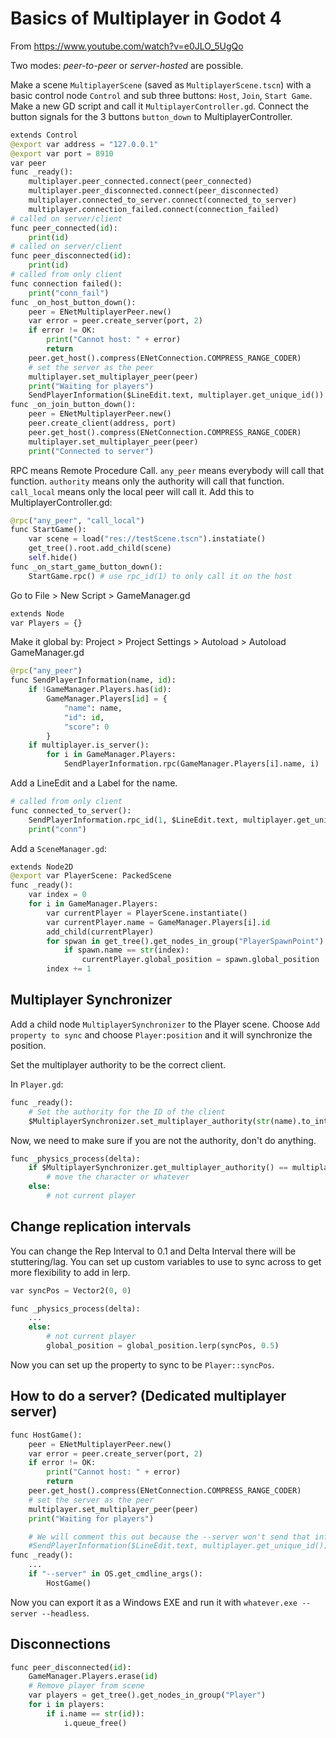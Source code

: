 # Basics of Multiplayer in Godot 4

From https://www.youtube.com/watch?v=e0JLO_5UgQo

Two modes: *peer-to-peer* or *server-hosted* are possible.

Make a scene `MultiplayerScene` (saved as `MultiplayerScene.tscn`) with a basic control node `Control` and sub three buttons: `Host`, `Join`, `Start Game`. Make a new GD script and call it `MultiplayerController.gd`. Connect the button signals for the 3 buttons `button_down` to MultiplayerController.

```python
extends Control
@export var address = "127.0.0.1"
@export var port = 8910
var peer
func _ready():
    multiplayer.peer_connected.connect(peer_connected)
    multiplayer.peer_disconnected.connect(peer_disconnected)
    multiplayer.connected_to_server.connect(connected_to_server)
    multiplayer.connection_failed.connect(connection_failed)
# called on server/client
func peer_connected(id):
    print(id)
# called on server/client
func peer_disconnected(id):
    print(id)
# called from only client
func connection failed():
    print("conn_fail")
func _on_host_button_down():
    peer = ENetMultiplayerPeer.new()
    var error = peer.create_server(port, 2)
    if error != OK:
        print("Cannot host: " + error)
        return
    peer.get_host().compress(ENetConnection.COMPRESS_RANGE_CODER)
    # set the server as the peer
    multiplayer.set_multiplayer_peer(peer)
    print("Waiting for players")
    SendPlayerInformation($LineEdit.text, multiplayer.get_unique_id())
func _on_join_button_down():
    peer = ENetMultiplayerPeer.new()
    peer.create_client(address, port)
    peer.get_host().compress(ENetConnection.COMPRESS_RANGE_CODER)
    multiplayer.set_multiplayer_peer(peer)
    print("Connected to server")
```

RPC means Remote Procedure Call. `any_peer` means everybody will call that function. `authority` means only the authority will call that function. `call_local` means only the local peer will call it. Add this to MultiplayerController.gd:

```python
@rpc("any_peer", "call_local")
func StartGame():
    var scene = load("res://testScene.tscn").instatiate()
    get_tree().root.add_child(scene)
    self.hide()
func _on_start_game_button_down():
    StartGame.rpc() # use rpc_id(1) to only call it on the host
```

Go to File > New Script > GameManager.gd

```python
extends Node
var Players = {}
```

Make it global by: Project > Project Settings > Autoload > Autoload GameManager.gd

```python
@rpc("any_peer")
func SendPlayerInformation(name, id):
    if !GameManager.Players.has(id):
        GameManager.Players[id] = {
            "name": name,
            "id": id,
            "score": 0
        }
    if multiplayer.is_server():
        for i in GameManager.Players:
            SendPlayerInformation.rpc(GameManager.Players[i].name, i)
```

Add a LineEdit and a Label for the name.

```python
# called from only client
func connected_to_server():
    SendPlayerInformation.rpc_id(1, $LineEdit.text, multiplayer.get_unique_id())
    print("conn")
```

Add a `SceneManager.gd`:

```python
extends Node2D
@export var PlayerScene: PackedScene
func _ready():
    var index = 0
    for i in GameManager.Players:
        var currentPlayer = PlayerScene.instantiate()
        var currentPlayer.name = GameManager.Players[i].id
        add_child(currentPlayer)
        for spwan in get_tree().get_nodes_in_group("PlayerSpawnPoint"):
            if spawn.name == str(index):
                currentPlayer.global_position = spawn.global_position
        index += 1
```

## Multiplayer Synchronizer

Add a child node `MultiplayerSynchronizer` to the Player scene. Choose `Add property to sync` and choose `Player:position` and it will synchronize the position.

Set the multiplayer authority to be the correct client.

In `Player.gd`:

```python
func _ready():
    # Set the authority for the ID of the client
    $MultiplayerSynchronizer.set_multiplayer_authority(str(name).to_int())
```

Now, we need to make sure if you are not the authority, don't do anything.

```python
func _physics_process(delta):
    if $MultiplayerSynchronizer.get_multiplayer_authority() == multiplayer.get_unique_id():
        # move the character or whatever
    else:
        # not current player
```

## Change replication intervals

You can change the Rep Interval to 0.1 and Delta Interval there will be stuttering/lag. You can set up custom variables to use to sync across to get more flexibility to add in lerp.

```python
var syncPos = Vector2(0, 0)

func _physics_process(delta):
    ...
    else:
        # not current player
        global_position = global_position.lerp(syncPos, 0.5)
```

Now you can set up the property to sync to be `Player::syncPos`.

## How to do a server? (Dedicated multiplayer server)

```python
func HostGame():
    peer = ENetMultiplayerPeer.new()
    var error = peer.create_server(port, 2)
    if error != OK:
        print("Cannot host: " + error)
        return
    peer.get_host().compress(ENetConnection.COMPRESS_RANGE_CODER)
    # set the server as the peer
    multiplayer.set_multiplayer_peer(peer)
    print("Waiting for players")

    # We will comment this out because the --server won't send that info.
    #SendPlayerInformation($LineEdit.text, multiplayer.get_unique_id())
func _ready():
    ...
    if "--server" in OS.get_cmdline_args():
        HostGame()
```

Now you can export it as a Windows EXE and run it with `whatever.exe --server --headless`.

## Disconnections

```python
func peer_disconnected(id):
    GameManager.Players.erase(id)
    # Remove player from scene
    var players = get_tree().get_nodes_in_group("Player")
    for i in players:
        if i.name == str(id)):
            i.queue_free()
```
